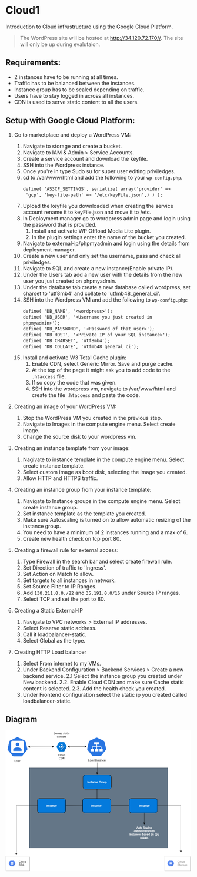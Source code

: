 # Cloud1
Introduction to Cloud infrustructure using the Google Cloud Platform.

> The WordPress site will be hosted at http://34.120.72.170//. The site will only be up during evalutaion.

## Requirements:
- 2 instances have to be running at all times.
- Traffic has to be balanced between the instances.
- Instance group has to be scaled depending on traffic.
- Users have to stay logged in across all instances.
- CDN is used to serve static content to all the users.

## Setup with Google Cloud Platform:
1.  Go to marketplace and deploy a WordPress VM:
    1. Navigate to storage and create a bucket.
    2. Navigate to IAM & Admin > Service Accounts.
    3. Create a service account and download the keyfile.
    4. SSH into the Wordpress instance.
    5. Once you're in type Sudo su for super user editing priviledges.
    6. cd to /var/www/html and add the following to your `wp-config.php`.
       ```
       define( 'AS3CF_SETTINGS', serialize( array('provider' => 
        'gcp', 'key-file-path' => '/etc/keyFile.json',) ) );
       ```
    7. Upload the keyfile you downloaded when creating the service account rename it to keyFile.json and move it to /etc.
    8. In Deployment manager go to wordpress admin page and login using the password that is provided.
        1. Install and activate WP Offload Media Lite plugin.
        2. In the plugin settings enter the name of the bucket you created.
    9. Navigate to external-ip/phpmyadmin and login using the details from deployment manager.
    10. Create a new user and only set the username, pass and check all priviledges.
    11. Navigate to SQL and create a new instance(Enable private IP).
    12. Under the Users tab add a new user with the details from the new user you just created on phpmyadmin.
    13. Under the database tab create a new database called wordpress, set charset to 'utf8mb4' and collate to 'utfmb48_general_ci'.
    14. SSH into the Wordpress VM and add the following to `wp-config.php`:
        ```
        define( 'DB_NAME', '<wordpress>');
        define( 'DB_USER', '<Username you just created in phpmyadmin>');
        define( 'DB_PASSWORD', '<Password of that user>');
        define( 'DB_HOST', '<Private IP of your SQL instance>');
        define( 'DB_CHARSET', 'utf8mb4');
        define( 'DB_COLLATE', 'utfmb48_general_ci');
        ```
    4. Install and activate W3 Total Cache plugin:
        1. Enable CDN, select Generic Mirror. Save and purge cache.
        2. At the top of the page it might ask you to add code to the `.htaccess` file.
        2. If so copy the code that was given.
        3. SSH into the wordpress vm, navigate to /var/www/html and create the file `.htaccess` and paste the code.
        
2. Creating an image of your WordPress VM:
    1. Stop the WordPress VM you created in the previous step.
    2. Navigate to Images in the compute engine menu. Select create image.
    3. Change the source disk to your wordpress vm.
3. Creating an instance template from your image:
    1. Nagivate to instance template in the compute engine menu. Select create instance template.
    2. Select custom image as boot disk, selecting the image you created.
    3. Allow HTTP and HTTPS traffic.
4. Creating an instance group from your instance template:
    1. Navigate to Instance groups in the compute engine menu. Select create instance group.
    2. Set instance template as the template you created.
    3. Make sure Autoscaling is turned on to allow automatic resizing of the instance group.
    4. You need to have a minimum of 2 instances running and a max of 6.
    5. Create new health check on tcp port 80.
5. Creating a firewall rule for external access:
    1. Type Firewall in the search bar and select create firewall rule.
    2. Set Direction of traffic to 'Ingress'.
    3. Set Action on Match to allow.
    4. Set targets to all instances in network.
    5. Set Source Filter to IP Ranges.
    6. Add `130.211.0.0./22` and `35.191.0.0/16` under Source IP ranges.
    7. Select TCP and set the port to 80.
6. Creating a Static External-IP
    1. Navigate to VPC networks > External IP addresses.
    2. Select Reserve static address.
    3. Call it loadbalancer-static.
    4. Select Global as the type.
7. Creating HTTP Load balancer
    1. Select From internet to my VMs.
    2. Under Backend Configuration > Backend Services > Create a new backend service.
    2.1 Select the instance group you created under New backend.
    2.2. Enable Cloud CDN and make sure Cache static content is selected.
    2.3. Add the health check you created.
    3. Under Frontend configuration select the static ip you created called loadbalancer-static.

## Diagram
![GCP Infrastructure Diagram](https://github.com/JamesDuffey/Cloud1/blob/main/cloud1.png)
